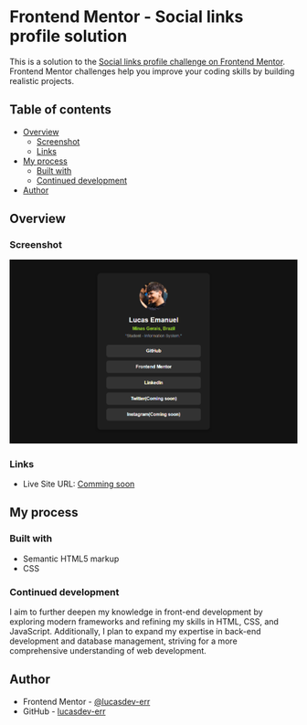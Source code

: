 # Frontend Mentor - Social links profile solution

This is a solution to the [Social links profile challenge on Frontend Mentor](https://www.frontendmentor.io/challenges/social-links-profile-UG32l9m6dQ). Frontend Mentor challenges help you improve your coding skills by building realistic projects. 

## Table of contents

- [Overview](#overview)
  - [Screenshot](#screenshot)
  - [Links](#links)
- [My process](#my-process)
  - [Built with](#built-with)
  - [Continued development](#continued-development)
- [Author](#author)

## Overview

### Screenshot

![](./preview.png)

### Links

- Live Site URL: [Comming soon](#)

## My process

### Built with

- Semantic HTML5 markup
- CSS

### Continued development

I aim to further deepen my knowledge in front-end development by exploring modern frameworks and refining my skills in HTML, CSS, and JavaScript. Additionally, I plan to expand my expertise in back-end development and database management, striving for a more comprehensive understanding of web development.


## Author

- Frontend Mentor - [@lucasdev-err](https://www.frontendmentor.io/profile/lucasdev-err)
- GitHub - [lucasdev-err](https://github.com/lucasdev-err)
